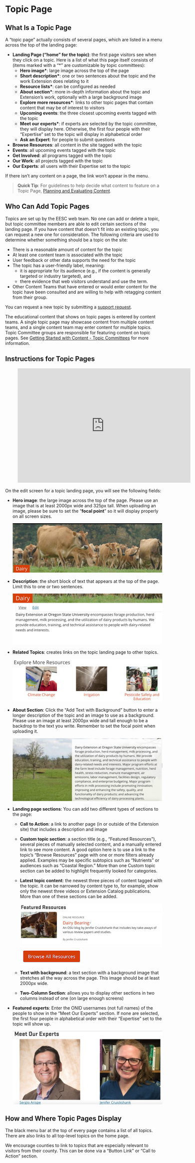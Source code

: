 # Topic Page

## What Is a Topic Page

A “topic page” actually consists of several pages, which are listed in a menu across the top of the landing page:

  - **Landing Page (“home” for the topic)**: the first page visitors see when they click on a topic. Here is a list of what this page itself consists of (items marked with a “\*” are customizable by topic committees):
    - **Hero image\***: large image across the top of the page
    - **Short description\***: one or two sentences about the topic and the work Extension does relating to it
    - **Resource lists\***: can be configured as needed
    - **About section\***: more in-depth information about the topic and Extension’s work, optionally with a large background image
    - **Explore more resources\***: links to other topic pages that contain content that may be of interest to visitors
    - **Upcoming events**: the three closest upcoming events tagged with the topic
    - **Meet our experts\***: if experts are selected by the topic committee, they will display here. Otherwise, the first four people with their “Expertise” set to the topic will display in alphabetical order
    - **Ask an Expert**: for people to submit questions
  - **Browse Resources**: all content in the site tagged with the topic
  - **Events**: all upcoming events tagged with the topic
  - **Get Involved**: all programs tagged with the topic
  - **Our Work**: all projects tagged with the topic
  - **Our Experts**: all users with their Expertise set to the topic

If there isn’t any content on a page, the link won’t appear in the menu.

> **Quick Tip**: For guidelines to help decide what content to feature on a Topic Page, [Planning and Evaluating Content](../content-requirements.md#planning-and-evaluating-content).

## Who Can Add Topic Pages

Topics are set up by the EESC web team. No one can add or delete a topic, but topic committee members are able to edit certain sections of the landing page. If you have content that doesn’t fit into an existing topic, you can request a new one for consideration. The following criteria are used to determine whether something should be a topic on the site:

  - There is a reasonable amount of content for the topic
  - At least one content team is associated with the topic
  - User feedback or other data supports the need for the topic
  - The topic has a user-friendly label, meaning:
    - it is appropriate for its audience (e.g., if the content is generally targeted or industry targeted), and
    - there evidence that web visitors understand and use the term.
  - Other Content Teams that have entered or would enter content for the topic have been consulted and are willing to help with retagging content from their group.

You can request a new topic by submitting a [support request](https://osueesc.atlassian.net/servicedesk/customer/portal/2).

The educational content that shows on topic pages is entered by content teams. A single topic page may showcase content from multiple content teams, and a single content team may enter content for multiple topics. Topic Committee groups are responsible for featuring content on topic pages. See [Getting Started with Content - Topic Committees](../getting-started.md#topic-committees) for more information.

## Instructions for Topic Pages

<figure class="video_container">
  <iframe id="kaltura_player" src="https://cdnapisec.kaltura.com/p/391241/sp/39124100/embedIframeJs/uiconf_id/22119142/partner_id/391241?iframeembed=true&playerId=kaltura_player&entry_id=0_pdyu7cve&flashvars[localizationCode]=en&amp;flashvars[leadWithHTML5]=true&amp;flashvars[sideBarContainer.plugin]=true&amp;flashvars[sideBarContainer.position]=left&amp;flashvars[sideBarContainer.clickToClose]=true&amp;flashvars[chapters.plugin]=true&amp;flashvars[chapters.layout]=vertical&amp;flashvars[chapters.thumbnailRotator]=false&amp;flashvars[streamSelector.plugin]=true&amp;flashvars[EmbedPlayer.SpinnerTarget]=videoHolder&amp;flashvars[dualScreen.plugin]=true&amp;&wid=0_4uq12pex" width="554" height="366" allowfullscreen webkitallowfullscreen mozAllowFullScreen allow="fullscreen*; encrypted-media*" frameborder="0" title="Kaltura Player"></iframe>
</figure>

On the edit screen for a topic landing page, you will see the following fields:

  - **Hero image**: the large image across the top of the page. Please use an image that is at least 2000px wide and 325px tall. When uploading an image, please be sure to set the “**focal point**” so it will display properly on all screen sizes.

    ![Hero Image Screenshot](../images/hero-image.png)

  - **Description**: the short block of text that appears at the top of the page. Limit this to one or two sentences.

    ![Description Screenshot](../images/description.png)

  - **Related Topics**: creates links on the topic landing page to other topics.

    ![Related Topics Screenshot](../images/related-topics.png)

  - **About Section**: Click the “Add Text with Background” button to enter a longer description of the topic and an image to use as a background. Please use an image at least 2000px wide and tall enough to be a backdrop to the text you write. Remember to set the focal point when uploading it.

    ![About Section Screenshot](../images/about-section.png)

  - **Landing page sections**: You can add two different types of sections to the page:
    - **Call to Action**: a link to another page (in or outside of the Extension site) that includes a description and image
    - **Custom topic section**: a section title (e.g., “Featured Resources”), several pieces of manually selected content, and a manually entered link to see more content. A good option here is to use a link to the topic’s “Browse Resources” page with one or more filters already applied. Examples may be specific subtopics such as “Nutrients” or audiences such as “Coastal Region.” More than one Custom topic section can be added to highlight frequently looked for categories.
    - **Latest topic content**: the newest three pieces of content tagged with the topic. It can be narrowed by content type to, for example, show only the newest three videos or Extension Catalog publications. More than one of these sections can be added.

      ![Featured Resources Screenshot](../images/featured-resources.png)
      ![Browse All Resources Button](../images/browse-all-resources.png)
      
    - **Text with background**: a text section with a background image that stretches all the way across the page. This image should be at least 2000px wide.
    - **Two-Column Section**: allows you to display other sections in two columns instead of one (on large enough screens)

  - **Featured experts**: Enter the ONID usernames (not full names) of the people to show in the “Meet Our Experts” section. If none are selected, the first four people in alphabetical order with their “Expertise” set to the topic will show up.

    ![Featured Experts Screenshot](../images/featured-experts.png)

## How and Where Topic Pages Display

The black menu bar at the top of every page contains a list of all topics. There are also links to all top-level topics on the home page.

We encourage counties to link to topics that are especially relevant to visitors from their county. This can be done via a “Button Link” or “Call to Action” section.
